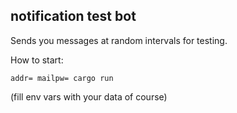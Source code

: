 ## notification test bot

Sends you messages at random intervals for testing.

How to start:
```
addr= mailpw= cargo run
```
(fill env vars with your data of course)
